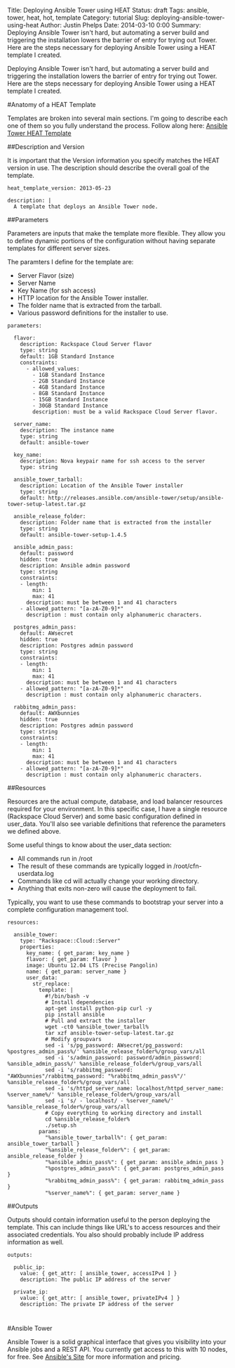 Title: Deploying Ansible Tower using HEAT
Status: draft
Tags: ansible, tower, heat, hot, template
Category: tutorial
Slug: deploying-ansible-tower-using-heat
Author: Justin Phelps
Date: 2014-03-10 0:00
Summary: Deploying Ansible Tower isn't hard, but automating a server build and triggering the installation lowers the barrier of entry for trying out Tower. Here are the steps necessary for deploying Ansible Tower using a HEAT template I created.

Deploying Ansible Tower isn't hard, but automating a server build and triggering the installation lowers the barrier of entry for trying out Tower. Here are the steps necessary for deploying Ansible Tower using a HEAT template I created.

#Anatomy of a HEAT Template

Templates are broken into several main sections. I'm going to describe each one of them so you fully understand the process. Follow along here: [Ansible Tower HEAT Template](https://github.com/Linuturk/heat-templates/blob/master/ansible-tower.template)

##Description and Version

It is important that the Version information you specify matches the HEAT version in use. The description should describe the overall goal of the template.

```
heat_template_version: 2013-05-23

description: |
  A template that deploys an Ansible Tower node.
```

##Parameters

Parameters are inputs that make the template more flexible. They allow you to define dynamic portions of the configuration without having separate templates for different server sizes.

The paramters I define for the template are:

* Server Flavor (size)
* Server Name
* Key Name (for ssh access)
* HTTP location for the Ansible Tower installer.
* The folder name that is extracted from the tarball.
* Various password definitions for the installer to use.

```
parameters:

  flavor:
    description: Rackspace Cloud Server flavor
    type: string
    default: 1GB Standard Instance
    constraints:
      - allowed_values:
        - 1GB Standard Instance
        - 2GB Standard Instance
        - 4GB Standard Instance
        - 8GB Standard Instance
        - 15GB Standard Instance
        - 30GB Standard Instance
        description: must be a valid Rackspace Cloud Server flavor.

  server_name:
    description: The instance name
    type: string
    default: ansible-tower

  key_name:
    description: Nova keypair name for ssh access to the server
    type: string

  ansible_tower_tarball:
    description: Location of the Ansible Tower installer
    type: string
    default: http://releases.ansible.com/ansible-tower/setup/ansible-tower-setup-latest.tar.gz

  ansible_release_folder:
    description: Folder name that is extracted from the installer
    type: string
    default: ansible-tower-setup-1.4.5

  ansible_admin_pass:
    default: password
    hidden: true
    description: Ansible admin password
    type: string
    constraints:
    - length:
        min: 1
        max: 41
      description: must be between 1 and 41 characters
    - allowed_pattern: "[a-zA-Z0-9]*"
      description : must contain only alphanumeric characters.

  postgres_admin_pass:
    default: AWsecret
    hidden: true
    description: Postgres admin password
    type: string
    constraints:
    - length:
        min: 1
        max: 41
      description: must be between 1 and 41 characters
    - allowed_pattern: "[a-zA-Z0-9]*"
      description : must contain only alphanumeric characters.

  rabbitmq_admin_pass:
    default: AWXbunnies
    hidden: true
    description: Postgres admin password
    type: string
    constraints:
    - length:
        min: 1
        max: 41
      description: must be between 1 and 41 characters
    - allowed_pattern: "[a-zA-Z0-9]*"
      description : must contain only alphanumeric characters.
```

##Resources

Resources are the actual compute, database, and load balancer resources required for your environment. In this specific case, I have a single resource (Rackspace Cloud Server) and some basic configuration defined in user_data. You'll also see variable definitions that reference the parameters we defined above.

Some useful things to know about the user_data section:

* All commands run in /root
* The result of these commands are typically logged in /root/cfn-userdata.log
* Commands like cd will actually change your working directory.
* Anything that exits non-zero will cause the deployment to fail.

Typically, you want to use these commands to bootstrap your server into a complete configuration management tool.

```
resources:

  ansible_tower:
    type: "Rackspace::Cloud::Server"
    properties:
      key_name: { get_param: key_name }
      flavor: { get_param: flavor }
      image: Ubuntu 12.04 LTS (Precise Pangolin)
      name: { get_param: server_name }
      user_data:
        str_replace:
          template: |
            #!/bin/bash -v
            # Install dependencies
            apt-get install python-pip curl -y
            pip install ansible
            # Pull and extract the installer
            wget -ct0 %ansible_tower_tarball%
            tar xzf ansible-tower-setup-latest.tar.gz
            # Modify groupvars
            sed -i 's/pg_password: AWsecret/pg_password: %postgres_admin_pass%/' %ansible_release_folder%/group_vars/all
            sed -i 's/admin_password: password/admin_password: %ansible_admin_pass%/' %ansible_release_folder%/group_vars/all
            sed -i 's/rabbitmq_password: "AWXbunnies"/rabbitmq_password: "%rabbitmq_admin_pass%"/' %ansible_release_folder%/group_vars/all
            sed -i 's/httpd_server_name: localhost/httpd_server_name: %server_name%/' %ansible_release_folder%/group_vars/all
            sed -i 's/ - localhost/ - %server_name%/' %ansible_release_folder%/group_vars/all
            # Copy everything to working directory and install
            cd %ansible_release_folder%
            ./setup.sh
          params:
            "%ansible_tower_tarball%": { get_param: ansible_tower_tarball }
            "%ansible_release_folder%": { get_param: ansible_release_folder }
            "%ansible_admin_pass%": { get_param: ansible_admin_pass }
            "%postgres_admin_pass%": { get_param: postgres_admin_pass }
            "%rabbitmq_admin_pass%": { get_param: rabbitmq_admin_pass }
            "%server_name%": { get_param: server_name }
```

##Outputs

Outputs should contain information useful to the person deploying the template. This can include things like URL's to access resources and their associated credentials. You also should probably include IP address information as well.

```
outputs:

  public_ip:
    value: { get_attr: [ ansible_tower, accessIPv4 ] }
    description: The public IP address of the server

  private_ip:
    value: { get_attr: [ ansible_tower, privateIPv4 ] }
    description: The private IP address of the server
```

#

#Ansible Tower

Ansible Tower is a solid graphical interface that gives you visibility into your Ansible jobs and a REST API. You currently get access to this with 10 nodes, for free. See [Ansible's Site](http://www.ansible.com/tower) for more information and pricing.
